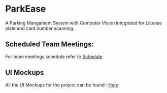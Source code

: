 # ParkEase
A Parking Mangament System with Computer Vision integrated for License plate and card number scanning.

## Scheduled Team Meetings:
For team meetings schedule refer to [Schedule](ScheduledMeetings.md)

## UI Mockups
All the UI Mockups for the project can be found : [Here](https://www.figma.com/file/B7UZXwc2fCfZRZ6FwDW1en/ParkEase?type=design&node-id=0-1&mode=design&t=MxIkHSHE8DiDj7H7-0)

